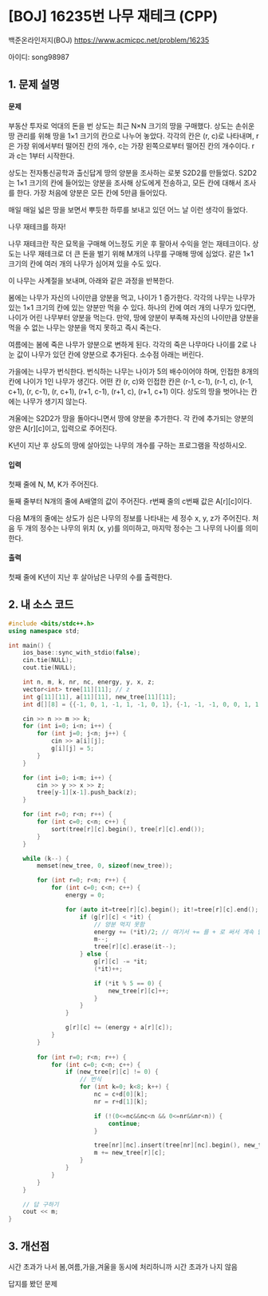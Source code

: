 # [BOJ] 16235번 나무 재테크 (CPP)


백준온라인저지(BOJ) https://www.acmicpc.net/problem/16235


아이디: song98987


## 1. 문제 설명

#### 문제
부동산 투자로 억대의 돈을 번 상도는 최근 N×N 크기의 땅을 구매했다. 상도는 손쉬운 땅 관리를 위해 땅을 1×1 크기의 칸으로 나누어 놓았다. 각각의 칸은 (r, c)로 나타내며, r은 가장 위에서부터 떨어진 칸의 개수, c는 가장 왼쪽으로부터 떨어진 칸의 개수이다. r과 c는 1부터 시작한다.

상도는 전자통신공학과 출신답게 땅의 양분을 조사하는 로봇 S2D2를 만들었다. S2D2는 1×1 크기의 칸에 들어있는 양분을 조사해 상도에게 전송하고, 모든 칸에 대해서 조사를 한다. 가장 처음에 양분은 모든 칸에 5만큼 들어있다.

매일 매일 넓은 땅을 보면서 뿌듯한 하루를 보내고 있던 어느 날 이런 생각이 들었다.

나무 재테크를 하자!

나무 재테크란 작은 묘목을 구매해 어느정도 키운 후 팔아서 수익을 얻는 재테크이다. 상도는 나무 재테크로 더 큰 돈을 벌기 위해 M개의 나무를 구매해 땅에 심었다. 같은 1×1 크기의 칸에 여러 개의 나무가 심어져 있을 수도 있다.

이 나무는 사계절을 보내며, 아래와 같은 과정을 반복한다.

봄에는 나무가 자신의 나이만큼 양분을 먹고, 나이가 1 증가한다. 각각의 나무는 나무가 있는 1×1 크기의 칸에 있는 양분만 먹을 수 있다. 하나의 칸에 여러 개의 나무가 있다면, 나이가 어린 나무부터 양분을 먹는다. 만약, 땅에 양분이 부족해 자신의 나이만큼 양분을 먹을 수 없는 나무는 양분을 먹지 못하고 즉시 죽는다.

여름에는 봄에 죽은 나무가 양분으로 변하게 된다. 각각의 죽은 나무마다 나이를 2로 나눈 값이 나무가 있던 칸에 양분으로 추가된다. 소수점 아래는 버린다.

가을에는 나무가 번식한다. 번식하는 나무는 나이가 5의 배수이어야 하며, 인접한 8개의 칸에 나이가 1인 나무가 생긴다. 어떤 칸 (r, c)와 인접한 칸은 (r-1, c-1), (r-1, c), (r-1, c+1), (r, c-1), (r, c+1), (r+1, c-1), (r+1, c), (r+1, c+1) 이다. 상도의 땅을 벗어나는 칸에는 나무가 생기지 않는다.

겨울에는 S2D2가 땅을 돌아다니면서 땅에 양분을 추가한다. 각 칸에 추가되는 양분의 양은 A[r][c]이고, 입력으로 주어진다.

K년이 지난 후 상도의 땅에 살아있는 나무의 개수를 구하는 프로그램을 작성하시오.

#### 입력
첫째 줄에 N, M, K가 주어진다.

둘째 줄부터 N개의 줄에 A배열의 값이 주어진다. r번째 줄의 c번째 값은 A[r][c]이다.

다음 M개의 줄에는 상도가 심은 나무의 정보를 나타내는 세 정수 x, y, z가 주어진다. 처음 두 개의 정수는 나무의 위치 (x, y)를 의미하고, 마지막 정수는 그 나무의 나이를 의미한다.

#### 출력
첫째 줄에 K년이 지난 후 살아남은 나무의 수를 출력한다.

## 2. 내 소스 코드

```c++
#include <bits/stdc++.h>
using namespace std;

int main() {
    ios_base::sync_with_stdio(false);
    cin.tie(NULL);
    cout.tie(NULL);

    int n, m, k, nr, nc, energy, y, x, z;
    vector<int> tree[11][11]; // z
    int g[11][11], a[11][11], new_tree[11][11];
    int d[][8] = {{-1, 0, 1, -1, 1, -1, 0, 1}, {-1, -1, -1, 0, 0, 1, 1, 1}};

    cin >> n >> m >> k;
    for (int i=0; i<n; i++) {
        for (int j=0; j<n; j++) {
            cin >> a[i][j];
            g[i][j] = 5;
        }
    }

    for (int i=0; i<m; i++) {
        cin >> y >> x >> z;
        tree[y-1][x-1].push_back(z);
    }

    for (int r=0; r<n; r++) {
        for (int c=0; c<n; c++) {
            sort(tree[r][c].begin(), tree[r][c].end());
        }
    }

    while (k--) {
        memset(new_tree, 0, sizeof(new_tree));

        for (int r=0; r<n; r++) {
            for (int c=0; c<n; c++) {
                energy = 0;

                for (auto it=tree[r][c].begin(); it!=tree[r][c].end(); it++) {
                    if (g[r][c] < *it) {
                        // 양분 먹지 못함
                        energy += (*it)/2; // 여기서 += 를 + 로 써서 계속 답이 틀렸었다..
                        m--;
                        tree[r][c].erase(it--);
                    } else {
                        g[r][c] -= *it;
                        (*it)++;

                        if (*it % 5 == 0) {
                            new_tree[r][c]++;
                        }
                    }
                }

                g[r][c] += (energy + a[r][c]);
            }
        }
        
        for (int r=0; r<n; r++) {
            for (int c=0; c<n; c++) {
                if (new_tree[r][c] != 0) {
                    // 번식
                    for (int k=0; k<8; k++) {
                        nc = c+d[0][k];
                        nr = r+d[1][k];

                        if (!(0<=nc&&nc<n && 0<=nr&&nr<n)) {
                            continue;
                        }

                        tree[nr][nc].insert(tree[nr][nc].begin(), new_tree[r][c], 1);
                        m += new_tree[r][c];
                    }
                }
            }
        }
    }

    // 답 구하기
    cout << m;
}
```

## 3. 개선점

시간 초과가 나서 봄,여름,가을,겨울을 동시에 처리하니까 시간 초과가 나지 않음

답지를 봤던 문제